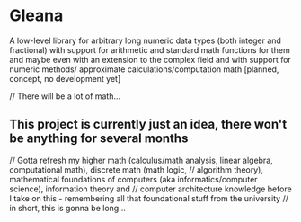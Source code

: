 
# Gleana

A low-level library for arbitrary long numeric data types (both integer and fractional) with support for arithmetic and 
standard math functions for them and maybe even with an extension to the complex field and with support for numeric methods/
approximate calculations/computation math [planned, concept, no development yet]

// There will be a lot of math...

## This project is currently just an idea, there won't be anything for several months

// Gotta refresh my higher math (calculus/math analysis, linear algebra, computational math), discrete math (math logic, 
// algorithm theory), mathematical foundations of computers (aka informatics/computer science), information theory and 
// computer architecture knowledge before I take on this - remembering all that foundational stuff from the university 
// in short, this is gonna be long...
